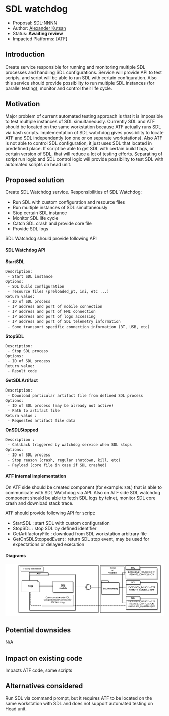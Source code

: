 # SDL watchdog

* Proposal: [SDL-NNNN](nnn-atf-sdl-watchdog-service.md)
* Author: [Alexander Kutsan](https://github.com/LuxoftAKutsan)
* Status: **Awaiting review**
* Impacted Platforms: [ATF]

## Introduction
Create service responsible for running and monitoring multiple SDL processes and handling SDL configurations.
Service will provide API to test scripts, and script will be able to run SDL with certain configuration. 
Also this service should provide possibility to run multiple SDL instances (for parallel testing), monitor and control their life cycle. 

## Motivation

Major problem of current automated testing approach is that it is impossible to test multiple instances of SDL simultaneously.
Currently SDL and ATF should be located on the same workstation because ATF actually runs SDL via bash scripts. 
Implementation of SDL watchdog gives possibility to locate ATF and SDL independently (on one or on separate workstations).
Also ATF is not able to control SDL configuration, it just uses SDL that located in predefined place. 
If script be able to get SDL with certain build flags, or certain version of SDL, that will reduce a lot of testing efforts.
Separating of script run logic and SDL control logic will provide possibility to test SDL with automated scripts on head unit.

## Proposed solution

Create SDL Watchdog service.
Responsibilities of SDL Watchdog:
 - Run SDL with custom configuration and resource files
 - Run multiple instances of SDL simultaneously
 - Stop certain SDL instance
 - Monitor SDL life cycle
 - Catch SDL crash and provide core file
 - Provide SDL logs
 
SDL Watchdog should provide following API

#### SDL Watchdog API

**StartSDL**
``` 
Description: 
 - Start SDL instance
Options:
 - SDL build configuration
 - resource files (preloaded_pt, ini, etc ...)
Return value: 
 - ID of SDL process
 - IP address and port of mobile connection
 - IP address and port of HMI connection
 - IP address and port of logs accessing
 - IP address and port of SDL telemetry information   
 - Some transport specific connection information (BT, USB, etc) 
```

**StopSDL**
``` 
Description: 
 - Stop SDL process
Options:
 - ID of SDL process
Return value: 
 - Result code
```

**GetSDLArtifact**
``` 
Description: 
 - Download particular artifact file from defined SDL process  
Options:
 - ID of SDL process (may be already not active)
 - Path to artifact file
Return value : 
 - Requested artifact file data
```

**OnSDLStopped**
``` 
Description : 
 - Callback triggered by watchdog service when SDL stops
Options:
 - ID of SDL process
 - Stop reason (crash, regular shutdown, kill, etc) 
 - Payload (core file in case if SDL crashed) 
```

#### ATF internal implementation

On ATF side should be created component (for example: `SDL`) that is able to communicate with SDL Watchdog via API.
Also on ATF side SDL watchdog component should be able to fetch SDL logs by telnet, monitor SDL core crash and download stack trace.

ATF should provide following API for script:

- StartSDL : start SDL with custom configuration
- StopSDL : stop SDL by defined identifier
- GetArtifactoryFile : download from SDL workstation arbitrary file
- GetOnSDLStoppedEvent : return SDL stop event, may be used for expectations or delayed execution

#### Diagrams 
![SDL watch dog and ATF communication](/assets/proposals/nnnn-Atf-Sdl-Watchdog-Service/sdl-watchdog.png)

## Potential downsides

N/A

## Impact on existing code

Impacts ATF code, some scripts

## Alternatives considered
Run SDL via command prompt, but it requires ATF to be located on the same workstation with SDL and does not support automated testing on Head unit. 
